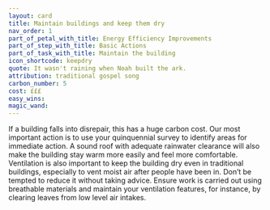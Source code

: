 ```yaml
---
layout: card
title: Maintain buildings and keep them dry
nav_order: 1
part_of_petal_with_title: Energy Efficiency Improvements
part_of_step_with_title: Basic Actions
part_of_task_with_title: Maintain the building
icon_shortcode: keepdry
quote: It wasn't raining when Noah built the ark.
attribution: traditional gospel song
carbon_number: 5
cost: £££
easy_wins: 
magic_wand: 
---
```


<p>If a building falls into disrepair, this has a huge carbon cost. Our most important action is to use your quinquennial survey to identify areas for immediate action. A sound roof with adequate rainwater clearance will also make the building stay warm more easily and feel more comfortable. Ventilation is also important to keep the building dry even in traditional buildings, especially to vent moist air after people have been in. Don’t be tempted to reduce it without taking advice. Ensure work is carried out using breathable materials and maintain your ventilation features, for instance, by clearing leaves from low level air intakes.</p> 
